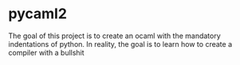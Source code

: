 # pycaml2
The goal of this project is to create an ocaml with the mandatory indentations of python.
In reality, the goal is to learn how to create a compiler with a bullshit
